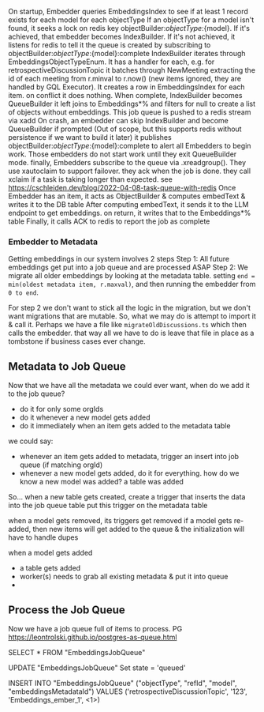 On startup, Embedder queries EmbeddingsIndex to see if at least 1 record exists for each model for each objectType
If an objectType for a model isn't found, it seeks a lock on redis key objectBuilder:${objectType}:${model}. If it's achieved, that embedder becomes IndexBuilder. If it's not achieved, it listens for redis to tell it the queue is created by subscribing to objectBuilder:${objectType}:${model}:complete
IndexBuilder iterates through EmbeddingsObjectTypeEnum.
It has a handler for each, e.g. for retrospectiveDiscussionTopic
it batches through NewMeeting extracting the id of each meeting from r.minval to r.now() (new items ignored, they are handled by GQL Executor).
It creates a row in EmbeddingsIndex for each item. on conflict it does nothing.
When complete, IndexBuilder becomes QueueBuilder
it left joins to Embeddings*% and filters for null to create a list of objects without embeddings. This job queue is pushed to a redis stream via xadd
On crash, an embedder can skip IndexBuilder and become QueueBuilder if prompted (Out of scope, but this supports redis without persistence if we want to build it later)
it publishes objectBuilder:${objectType}:${model}:complete to alert all Embedders to begin work. Those embedders do not start work until they exit QueueBuilder mode.
finally, Embedders subscribe to the queue via .xreadgroup(). They use xautoclaim to support failover. they ack when the job is done. they call xclaim if a task is taking longer than expected. see https://cschleiden.dev/blog/2022-04-08-task-queue-with-redis
Once Embedder has an item, it acts as ObjectBuilder & computes embedText & writes it to the DB table
After computing embedText, it sends it to the LLM endpoint to get embeddings. on return, it writes that to the Embeddings*% table
Finally, it calls ACK to redis to report the job as complete

### Embedder to Metadata

Getting embeddings in our system involves 2 steps
Step 1: All future embeddings get put into a job queue and are processed ASAP
Step 2: We migrate all older embeddings by looking at the metadata table. setting `end = min(oldest metadata item, r.maxval)`, and then running the embedder from `0 to end`.

For step 2 we don't want to stick all the logic in the migration, but we don't want migrations that are mutable.
So, what we may do is attempt to import it & call it. Perhaps we have a file like `migrateOldDiscussions.ts` which then calls the embedder. that way all we have to do is leave that file in place as a tombstone if business cases ever change.

## Metadata to Job Queue

Now that we have all the metadata we could ever want, when do we add it to the job queue?

- do it for only some orgIds
- do it whenever a new model gets added
- do it immediately when an item gets added to the metadata table

we could say:

- whenever an item gets added to metadata, trigger an insert into job queue (if matching orgId)
- whenever a new model gets added, do it for everything. how do we know a new model was added? a table was added

So...
when a new table gets created, create a trigger that inserts the data into the job queue table
put this trigger on the metadata table

when a model gets removed, its triggers get removed
if a model gets re-added, then new items will get added to the queue & the initialization will have to handle dupes

when a model gets added

- a table gets added
- worker(s) needs to grab all existing metadata & put it into queue
-

## Process the Job Queue

Now we have a job queue full of items to process. PG
https://leontrolski.github.io/postgres-as-queue.html

SELECT \* FROM "EmbeddingsJobQueue"

UPDATE "EmbeddingsJobQueue"
Set state = 'queued'

INSERT INTO "EmbeddingsJobQueue" ("objectType", "refId", "model", "embeddingsMetadataId")
VALUES ('retrospectiveDiscussionTopic', '123', 'Embeddings_ember_1', <1>)

